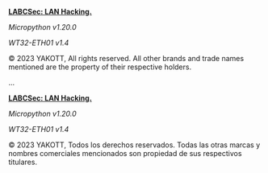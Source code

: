 [**LABCSec: LAN Hacking.**]()

*Micropython v1.20.0*

*WT32-ETH01 v1.4*

© 2023 YAKOTT, All rights reserved. All other brands and trade names mentioned are the property of their respective holders.

...

[**LABCSec: LAN Hacking.**]()

*Micropython v1.20.0*

*WT32-ETH01 v1.4*

© 2023 YAKOTT, Todos los derechos reservados. Todas las otras marcas y nombres comerciales mencionados son propiedad de sus respectivos titulares.
